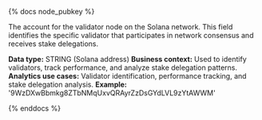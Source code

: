 {% docs node_pubkey %}

The account for the validator node on the Solana network. This field identifies the specific validator that participates in network consensus and receives stake delegations.

**Data type:** STRING (Solana address)
**Business context:** Used to identify validators, track performance, and analyze stake delegation patterns.
**Analytics use cases:** Validator identification, performance tracking, and stake delegation analysis.
**Example:** '9WzDXwBbmkg8ZTbNMqUxvQRAyrZzDsGYdLVL9zYtAWWM'

{% enddocs %} 